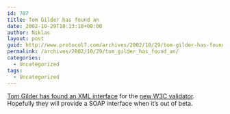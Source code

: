 ```yaml
---
id: 787
title: Tom Gilder has found an
date: 2002-10-29T10:13:18+00:00
author: Niklas
layout: post
guid: http://www.protocol7.com/archives/2002/10/29/tom-gilder-has-found-an/
permalink: /archives/2002/10/29/tom_gilder_has_found_an/
categories:
  - Uncategorized
tags:
  - Uncategorized
---
```

<div class='microid-88b1435a091fe2b51a9ab3a29cd1cec1eb7ddae5'>
  <p>
    <a href="http://simon.incutio.com/archive/2002/10/28/validatorWebServicePlease">Tom Gilder has found an XML interface</a> for the <a href="http://validator.w3.org:8001/">new W3C validator</a>. Hopefully they will provide a SOAP interface when it&#8217;s out of beta.
  </p>
</div>